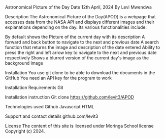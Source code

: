 Astronomical Picture of the Day
Date 12th April, 2024
By Levi Mwendwa

Description
The Astronomical Picture of the Day(APOD) is a webpage that accesses data from the NASA API and displays different images and their explanations depending on the day. Its various functionalities include:

By default shows the Picture of the current day with its description
A forward and back button to navigate to the next and previous date
A search function that returns the image and description of the date entered
Ability to press the right and left arrow key to navigate to the next and previous date respectively
Shows a blurred version of the current day's image as the background image

Installation
You use git clone to be able to download the documents in the GitHub
You need an API key for the program to work

Installation Requirements
Git

Installation instruction
Git clone https://github.com/levit3/APOD

Technologies used
Github
Javascript
HTML

Support and contact details
github.com/levit3

License
The content of this site is licensed under Moringa School license Copyright (c) 2024.
